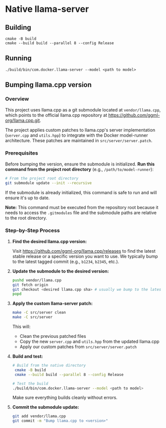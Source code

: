 # Native llama-server

## Building

    cmake -B build
    cmake --build build --parallel 8 --config Release

## Running

    ./build/bin/com.docker.llama-server --model <path to model>

## Bumping llama.cpp version

### Overview

This project uses llama.cpp as a git submodule located at `vendor/llama.cpp`, which points to the official llama.cpp repository at https://github.com/ggml-org/llama.cpp.git.

The project applies custom patches to llama.cpp's server implementation (`server.cpp` and `utils.hpp`) to integrate with the Docker model-runner architecture. These patches are maintained in `src/server/server.patch`.

### Prerequisites

Before bumping the version, ensure the submodule is initialized. **Run this command from the project root directory** (e.g., `/path/to/model-runner`):

```bash
# From the project root directory
git submodule update --init --recursive
```

If the submodule is already initialized, this command is safe to run and will ensure it's up to date.

**Note:** This command must be executed from the repository root because it needs to access the `.gitmodules` file and the submodule paths are relative to the root directory.

### Step-by-Step Process

1. **Find the desired llama.cpp version:**

   Visit https://github.com/ggml-org/llama.cpp/releases to find the latest stable release or a specific version you want to use. We typically bump to the latest tagged commit (e.g., `b1234`, `b2345`, etc.).

2. **Update the submodule to the desired version:**

   ```bash
   pushd vendor/llama.cpp
   git fetch origin
   git checkout <desired llama.cpp sha> # usually we bump to the latest tagged commit
   popd
   ```

3. **Apply the custom llama-server patch:**

   ```bash
   make -C src/server clean
   make -C src/server
   ```

   This will:
   - Clean the previous patched files
   - Copy the new `server.cpp` and `utils.hpp` from the updated llama.cpp
   - Apply our custom patches from `src/server/server.patch`

4. **Build and test:**

   ```bash
   # Build from the native directory   
    cmake -B build
    cmake --build build --parallel 8 --config Release
   
   # Test the build
   ./build/bin/com.docker.llama-server --model <path to model>
   ```

   Make sure everything builds cleanly without errors.

5. **Commit the submodule update:**

   ```bash
   git add vendor/llama.cpp
   git commit -m "Bump llama.cpp to <version>"
   ```
